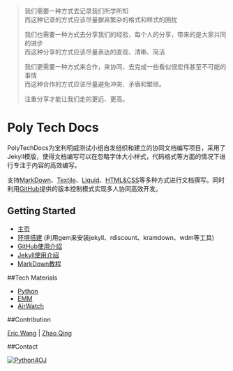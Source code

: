 > 我们需要一种方式去记录我们所学所知<br>
> 而这种记录的方式应该尽量摒弃繁杂的格式和样式的困扰
> 
> 我们也需要一种方式去分享我们的经验，每个人的分享，带来的是大家共同的进步<br>
> 而这种分享的方式应该尽量表达的直观、清晰、简洁
> 
> 我们更需要一种方式来合作，来协同，去完成一些看似很宏伟甚至不可能的事情<br>
> 而这种合作的方式应该尽量避免冲突、矛盾和繁琐。
> 
> 注重分享才能让我们走的更远、更高。

# Poly Tech Docs

PolyTechDocs为宝利明威测试小组自发组织和建立的协同文档编写项目，采用了Jekyll模版，使得文档编写可以在忽略字体大小样式，代码格式等方面的情况下进行专注于内容的高效编写。

支持[MarkDown]、[Textile]、[Liquid]、[HTML&CSS]等多种方式进行文档撰写。同时利用[GitHub]提供的版本控制模式实现多人协同高效开发。

## Getting Started
* [主页]
* [环境搭建] (利用gem来安装jekyll、rdiscount、kramdown、wdm等工具)
* [GitHub使用介绍]
* [Jekyll使用介绍]
* [MarkDown教程]

##Tech Materials

* [Python]
* [EMM]
* [AirWatch]

##Contribution

[Eric Wang] | [Zhao Qing]

##Contact

<a target="_blank" href="http://shang.qq.com/wpa/qunwpa?idkey=1fe6afb9314d685d55dabfb21a63088aef4afb57fde787749ad1df53122cca53"><img border="0" src="http://pub.idqqimg.com/wpa/images/group.png" alt="Python4OJ" title="Python4OJ"></a>

[MarkDown]:http://daringfireball.net/projects/markdown/
[Textile]:http://textile.sitemonks.com/
[Liquid]:http://docs.shopify.com/themes/liquid-basics
[HTML&CSS]:http://www.w3school.com.cn/
[GitHub]:http://pages.github.com

[主页]:http://wh1100717.github.com/PolyTechDocs
[环境搭建]:http://wh1100717.github.io/PolyTechDocs/docs/installation/
[GitHub使用介绍]:http://wh1100717.github.io/PolyTechDocs/docs/githubusage/
[Jekyll使用介绍]:http://wh1100717.github.io/PolyTechDocs/docs/jekyllusage/
[MarkDown教程]:http://wh1100717.github.io/PolyTechDocs/docs/markdownbase/

[Python]:http://wh1100717.github.io/PolyTechDocs/python/introduction/
[EMM]:http://wh1100717.github.io/PolyTechDocs/emm/introduction/
[AirWatch]:http://wh1100717.github.io/PolyTechDocs/airwatch/introduction/

[Eric Wang]:http://github.com/wh1100717
[Zhao Qing]:https://github.com/zq920320